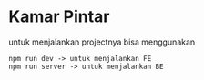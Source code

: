 # Kamar Pintar

untuk menjalankan projectnya bisa menggunakan 

```
npm run dev -> untuk menjalankan FE
npm run server -> untuk menjalankan BE
```
